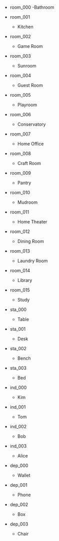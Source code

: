 - room_000
  -Bathroom
- room_001
  - Kitchen
- room_002
  - Game Room
- room_003
  - Sunroom
- room_004
  - Guest Room
- room_005
  - Playroom
- room_006
  - Conservatory
- room_007
  - Home Office
- room_008
  - Craft Room
- room_009
  - Pantry
- room_010
  - Mudroom
- room_011
  - Home Theater
- room_012
  - Dining Room
- room_013
  - Laundry Room
- room_014
  - Library
- room_015
  - Study

- sta_000
  - Table
- sta_001
  - Desk
- sta_002
  - Bench
- sta_003
  - Bed

- ind_000
  - Kim
- ind_001
  - Tom
- ind_002
  - Bob
- ind_003
  - Alice

- dep_000
  - Wallet
- dep_001
  - Phone
- dep_002
  - Box
- dep_003
  - Chair
